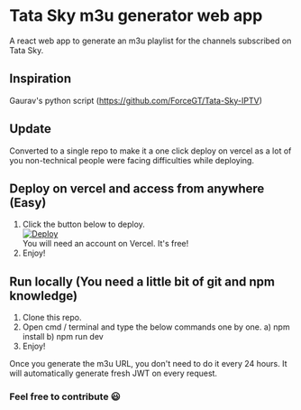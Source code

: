 # Tata Sky m3u generator web app
A react web app to generate an m3u playlist for the channels subscribed on Tata Sky.
## Inspiration
Gaurav's python script (https://github.com/ForceGT/Tata-Sky-IPTV)
## Update
Converted to a single repo to make it a one click deploy on vercel as a lot of you non-technical people were facing difficulties while deploying.
## Deploy on vercel and access from anywhere (Easy)
1) Click the button below to deploy.<br>
<a href="https://vercel.com/new/clone?repository-url=https://github.com/saifshaikh1805/tata-sky-m3u.git"><img src="https://vercel.com/button" alt="Deploy"/></a><br>
You will need an account on Vercel. It's free!
2) Enjoy!
## Run locally (You need a little bit of git and npm knowledge)
1) Clone this repo.
2) Open cmd / terminal and type the below commands one by one.
a) npm install
b) npm run dev
3) Enjoy!

Once you generate the m3u URL, you don't need to do it every 24 hours. It will automatically generate fresh JWT on every request.

### Feel free to contribute :smiley:
